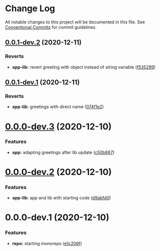 # Change Log

All notable changes to this project will be documented in this file.
See [Conventional Commits](https://conventionalcommits.org) for commit guidelines.

## [0.0.1-dev.2](https://github.com/davikawasaki/lerna-monorepo-mr/compare/app@0.0.1-dev.1...app@0.0.1-dev.2) (2020-12-11)


### Reverts

* **app-lib:** revert greeting with object instead of string variable ([f535299](https://github.com/davikawasaki/lerna-monorepo-mr/commit/f5352991fdac2b42f02f423f8e4cbc2e85be1bbe))





## [0.0.1-dev.1](https://github.com/davikawasaki/lerna-monorepo-mr/compare/app@0.0.0-dev.3...app@0.0.1-dev.1) (2020-12-11)


### Reverts

* **app-lib:** greetings with direct name ([074f1e2](https://github.com/davikawasaki/lerna-monorepo-mr/commit/074f1e251b03320f9818c4a601f19644c05047ab))





# [0.0.0-dev.3](https://github.com/davikawasaki/lerna-monorepo-mr/compare/app@0.0.0-dev.2...app@0.0.0-dev.3) (2020-12-10)


### Features

* **app:** adapting greetings after lib update ([c50b887](https://github.com/davikawasaki/lerna-monorepo-mr/commit/c50b88795524fe37badeee163fa06028d9916265))





# [0.0.0-dev.2](https://github.com/davikawasaki/lerna-monorepo-mr/compare/app@0.0.0-dev.1...app@0.0.0-dev.2) (2020-12-10)


### Features

* **app-lib:** app and lib with starting code ([d9abfd0](https://github.com/davikawasaki/lerna-monorepo-mr/commit/d9abfd0061f128437078ffd0f0af7f6fa5cb2d14))





# 0.0.0-dev.1 (2020-12-10)


### Features

* **repo:** starting monorepo ([e1c206f](https://github.com/davikawasaki/lerna-monorepo-mr/commit/e1c206fd437e8395fbc585027934421506fee658))
